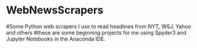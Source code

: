 # WebNewsScrapers
#Some Python web scrapers I use to read headlines from NYT, WSJ, Yahoo and others
#these are some beginning projects for me using Spyder3 and Jupyter Notebooks in the Anaconda IDE.

